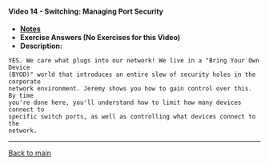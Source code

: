 #### Video 14 - Switching: Managing Port Security

- **[Notes](notes.md)**
- **Exercise Answers (No Exercises for this Video)**
- **Description:**

```
YES. We care what plugs into our network! We live in a "Bring Your Own Device 
(BYOD)" world that introduces an entire slew of security holes in the corporate 
network environment. Jeremy shows you how to gain control over this. By time 
you're done here, you'll understand how to limit how many devices connect to 
specific switch ports, as well as controlling what devices connect to the 
network.
```

---
 
[Back to main](https://github.com/rot0xd/CBTNuggets/blob/master/CCNA/ICND-1/README.md)

